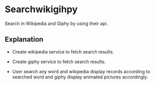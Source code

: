 # Searchwikigihpy

Search in Wikipedia and Giphy by using their api.

## Explanation

- Create wikipedia service to fetch search results. 

- Create giphy service to fetch search results. 

- User search any word and wikipedia display records according to searched word and giphy display animated pictures accordingly.


